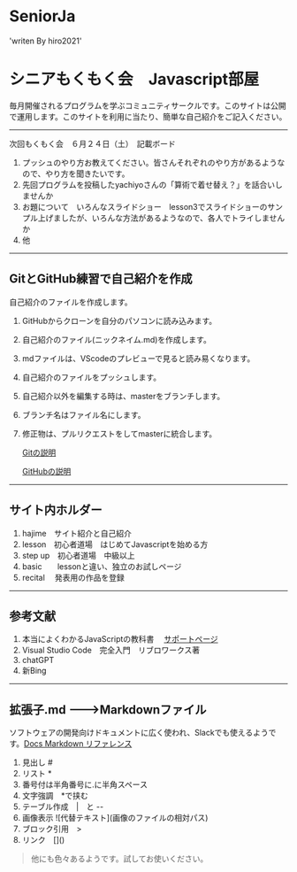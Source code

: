 # SeniorJa
'writen By hiro2021'
# シニアもくもく会　Javascript部屋
 毎月開催されるプログラムを学ぶコミュニティサークルです。このサイトは公開で運用します。このサイトを利用に当たり、簡単な自己紹介をご記入ください。
***
次回もくもく会　６月２４日（土）　記載ボード
1. プッシュのやり方お教えてください。皆さんそれぞれのやり方があるようなので、やり方を聞きたいです。
2. 先回プログラムを投稿したyachiyoさんの「算術で着せ替え？」を話合いしませんか
3. お題について　いろんなスライドショー　lesson3でスライドショーのサンプル上げましたが、いろんな方法があるようなので、各人でトライしませんか
4. 他 
***
## GitとGitHub練習で自己紹介を作成
自己紹介のファイルを作成します。
 1. GitHubからクローンを自分のパソコンに読み込みます。
 2. 自己紹介のファイル(ニックネイム.md)を作成します。
 3. mdファイルは、VScodeのプレビューで見ると読み易くなります。
 4. 自己紹介のファイルをプッシュします。
 5. 自己紹介以外を編集する時は、masterをブランチします。
 6. ブランチ名はファイル名にします。
 7. 修正物は、プルリクエストをしてmasterに統合します。

    [Gitの説明](https://github.com/furandon-pig/senior-programming-memo/blob/main/memo/git/git.md)

    [GitHubの説明](https://github.com/furandon-pig/senior-programming-memo/blob/main/memo/git/github.md)
*** 
## サイト内ホルダー 
1. hajime　サイト紹介と自己紹介
2. lesson　初心者道場　はじめてJavascriptを始める方
3. step up　初心者道場　中級以上　
4. basic　　lessonと違い、独立のお試しページ
5. recital 　発表用の作品を登録
***
## 参考文献
1. 本当によくわかるJavaScriptの教科書　
[サポートページ](http://isbn.sbcr.jp/95150)
2. Visual Studio Code　完全入門　リブロワークス著
3. chatGPT
4. 新Bing
***
## 拡張子.md --->Markdownファイル
ソフトウェアの開発向けドキュメントに広く使われ、Slackでも使えるようです。[Docs Markdown リファレンス](https://docs.microsoft.com/ja-jp/contribute/markdown-reference)
1. 見出し #　
2. リスト * 
3. 番号付は半角番号に.に半角スペース
4. 文字強調　*で挟む
5. テーブル作成　|　と --
6. 画像表示 ![代替テキスト]\(画像のファイルの相対パス)
7. ブロック引用　>
8. リンク　\[]()
>他にも色々あるようです。試してお使いください。
